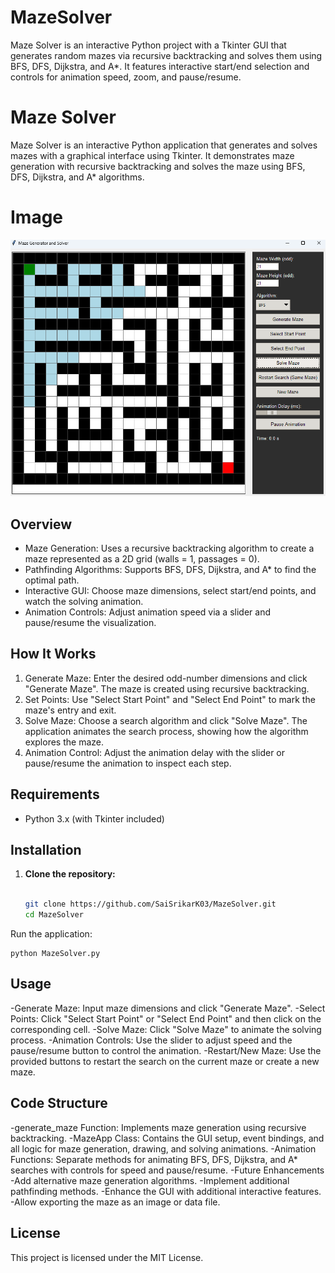 # MazeSolver
Maze Solver is an interactive Python project with a Tkinter GUI that generates random mazes via recursive backtracking and solves them using BFS, DFS, Dijkstra, and A*. It features interactive start/end selection and controls for animation speed, zoom, and pause/resume.


# Maze Solver

Maze Solver is an interactive Python application that generates and solves mazes with a graphical interface using Tkinter. It demonstrates maze generation with recursive backtracking and solves the maze using BFS, DFS, Dijkstra, and A* algorithms.

# Image

![image alt](https://github.com/SaiSrikarK03/MazeSolver/blob/7f9be97991e1bb34e8600a6aad59aaabc4e027fb/maze.png)

## Overview

- Maze Generation: Uses a recursive backtracking algorithm to create a maze represented as a 2D grid (walls = 1, passages = 0).
- Pathfinding Algorithms: Supports BFS, DFS, Dijkstra, and A* to find the optimal path.
- Interactive GUI: Choose maze dimensions, select start/end points, and watch the solving animation.
- Animation Controls: Adjust animation speed via a slider and pause/resume the visualization.

## How It Works

1. Generate Maze: Enter the desired odd-number dimensions and click "Generate Maze". The maze is created using recursive backtracking.
2. Set Points: Use "Select Start Point" and "Select End Point" to mark the maze's entry and exit.
3. Solve Maze: Choose a search algorithm and click "Solve Maze". The application animates the search process, showing how the algorithm explores the maze.
4. Animation Control: Adjust the animation delay with the slider or pause/resume the animation to inspect each step.

## Requirements

- Python 3.x (with Tkinter included)

## Installation

1. **Clone the repository:**
   ```bash
   
   git clone https://github.com/SaiSrikarK03/MazeSolver.git
   cd MazeSolver
  Run the application:
  
    python MazeSolver.py
    
## Usage

-Generate Maze: Input maze dimensions and click "Generate Maze".
-Select Points: Click "Select Start Point" or "Select End Point" and then click on the corresponding cell.
-Solve Maze: Click "Solve Maze" to animate the solving process.
-Animation Controls: Use the slider to adjust speed and the pause/resume button to control the animation.
-Restart/New Maze: Use the provided buttons to restart the search on the current maze or create a new maze.

## Code Structure
-generate_maze Function: Implements maze generation using recursive backtracking.
-MazeApp Class: Contains the GUI setup, event bindings, and all logic for maze generation, drawing, and solving animations.
-Animation Functions: Separate methods for animating BFS, DFS, Dijkstra, and A* searches with controls for speed and pause/resume.
-Future Enhancements
-Add alternative maze generation algorithms.
-Implement additional pathfinding methods.
-Enhance the GUI with additional interactive features.
-Allow exporting the maze as an image or data file.

## License
This project is licensed under the MIT License.
